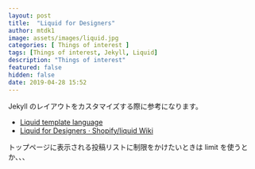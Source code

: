 ```yaml
---
layout: post
title:  "Liquid for Designers"
author: mtdk1
image: assets/images/liquid.jpg
categories: [ Things of interest ]
tags: [Things of interest, Jekyll, Liquid]
description: "Things of interest"
featured: false
hidden: false
date: 2019-04-28 15:52
---
```


Jekyll のレイアウトをカスタマイズする際に参考になります。

- [Liquid template language](https://shopify.github.io/liquid/)
- [Liquid for Designers · Shopify/liquid Wiki](https://github.com/Shopify/liquid/wiki/Liquid-for-Designers#for-loops)

トップページに表示される投稿リストに制限をかけたいときは limit を使うとか、、、

